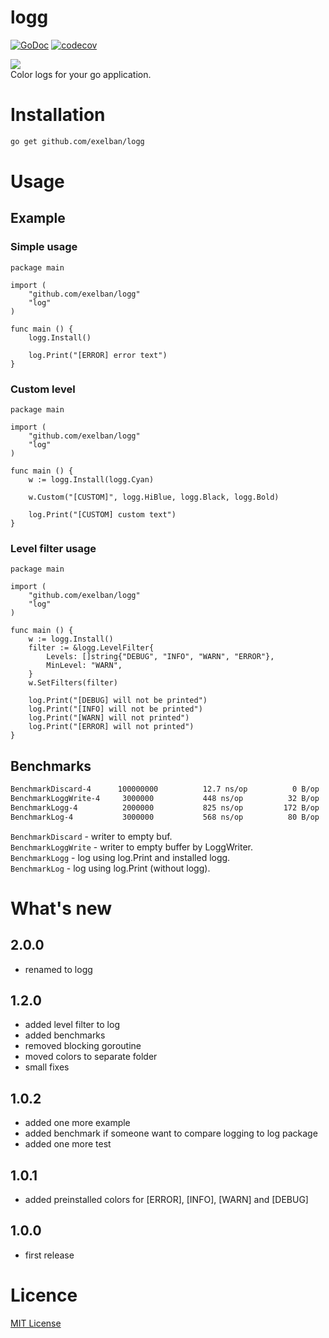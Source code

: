 # logg
[![GoDoc](http://img.shields.io/badge/go-documentation-blue.svg?style=flat-square)](http://godoc.org/github.com/exelban/logg)
[![codecov](https://codecov.io/gh/exelban/logg/branch/master/graph/badge.svg)](https://codecov.io/gh/exelban/logg)

![](https://s3.eu-central-1.amazonaws.com/serhiy/Github_repo/clog/Zrzut+ekranu+2018-10-16+o+18.52.26.png)  
Color logs for your go application.

# Installation
```bash
go get github.com/exelban/logg
```

# Usage
## Example

### Simple usage
```golang
package main

import (
	"github.com/exelban/logg"
	"log"
)

func main () {
	logg.Install()
	
	log.Print("[ERROR] error text")
}
```

### Custom level
```golang
package main

import (
	"github.com/exelban/logg"
	"log"
)

func main () {
	w := logg.Install(logg.Cyan)
  
	w.Custom("[CUSTOM]", logg.HiBlue, logg.Black, logg.Bold)
	
	log.Print("[CUSTOM] custom text")
}
```

### Level filter usage
```golang
package main

import (
	"github.com/exelban/logg"
	"log"
)

func main () {
	w := logg.Install()
	filter := &logg.LevelFilter{
		Levels: []string{"DEBUG", "INFO", "WARN", "ERROR"},
		MinLevel: "WARN",
	}
	w.SetFilters(filter)
	
	log.Print("[DEBUG] will not be printed")
	log.Print("[INFO] will not be printed")
	log.Print("[WARN] will not printed")
	log.Print("[ERROR] will not printed")
}
```

## Benchmarks

```sh
BenchmarkDiscard-4     	100000000	       12.7 ns/op	       0 B/op	       0 allocs/op
BenchmarkLoggWrite-4   	 3000000	       448 ns/op	      32 B/op	       2 allocs/op
BenchmarkLogg-4        	 2000000	       825 ns/op	     172 B/op	       3 allocs/op
BenchmarkLog-4         	 3000000	       568 ns/op	      80 B/op	       2 allocs/op
```

`BenchmarkDiscard` - writer to empty buf.  
`BenchmarkLoggWrite` - writer to empty buffer by LoggWriter.  
`BenchmarkLogg` - log using log.Print and installed logg.  
`BenchmarkLog` - log using log.Print (without logg).


# What's new
## 2.0.0
- renamed to logg

## 1.2.0
- added level filter to log
- added benchmarks
- removed blocking goroutine
- moved colors to separate folder
- small fixes

## 1.0.2
- added one more example
- added benchmark if someone want to compare logging to log package
- added one more test

## 1.0.1
- added preinstalled colors for [ERROR], [INFO], [WARN] and [DEBUG]

## 1.0.0
- first release

# Licence
[MIT License](https://github.com/exelban/logg/blob/master/LICENSE)
